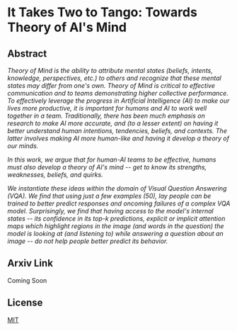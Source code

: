 # It Takes Two to Tango: Towards Theory of AI's Mind

## Abstract

*Theory of Mind is the ability to attribute mental states (beliefs, intents, knowledge, perspectives, etc.) to others and recognize that these mental states may differ from one's own. Theory of Mind is critical to effective communication and to teams demonstrating higher collective performance. To effectively leverage the progress in Artificial Intelligence (AI) to make our lives more productive, it is important for humans and AI to work well together in a team. Traditionally, there has been much emphasis on research to make AI more accurate, and (to a lesser extent) on having it better understand human intentions, tendencies, beliefs, and contexts. The latter involves making AI more human-like and having it develop a theory of our minds.*

*In this work, we argue that for human-AI teams to be effective, humans must also develop a theory of AI's mind -- get to know its strengths, weaknesses, beliefs, and quirks.*

*We instantiate these ideas within the domain of Visual Question Answering (VQA). We find that using just a few examples (50), lay people can be trained to better predict responses and oncoming failures of a complex VQA model. Surprisingly, we find that having access to the model's internal states -- its confidence in its top-k predictions, explicit or implicit attention maps which highlight regions in the image (and words in the question) the model is looking at (and listening to) while answering a question about an image -- do not help people better predict its behavior.*

## Arxiv Link

Coming Soon

## License

[MIT](https://github.com/deshraj/TOAIM/blob/master/LICENSE)
